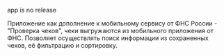 app is no release

Приложение как дополнение к мобильному сервису от ФНС России - "Проверка чеков", чеки выгружаются из мобильного приложения от ФНС. 
Позволяет осуществлять поиск информации из сохраненных чеков, её фильтрацию и сортировку.
